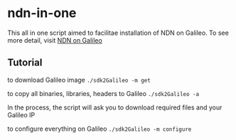 # ndn-in-one

This all in one script aimed to facilitae installation of NDN on Galileo.
To see more detail, visit [NDN on Galileo](www.gitbook.com/book/schwannden/ndn-on-galileo/)

## Tutorial
to download Galileo image
`
./sdk2Galileo -m get
`

to copy all binaries, libraries, headers to Galileo
`
./sdk2Galileo -a
`

In the process, the script will ask you to download required files and your Galileo IP

to configure everything on Galileo
`
./sdk2Galileo -m configure
`
